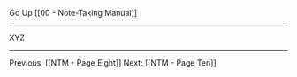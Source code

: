 Go Up [[00 - Note-Taking Manual]]

---

XYZ

---
Previous: [[NTM - Page Eight]]
Next: [[NTM - Page Ten]]